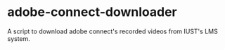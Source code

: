 # adobe-connect-downloader
A script to download adobe connect's recorded videos from IUST's LMS system.
